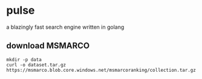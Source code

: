# pulse

a blazingly fast search engine written in golang

## download MSMARCO

```shell
mkdir -p data
curl -o dataset.tar.gz https://msmarco.blob.core.windows.net/msmarcoranking/collection.tar.gz
```
